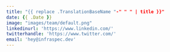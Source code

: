 ```yaml
---
title: "{{ replace .TranslationBaseName "-" " " | title }}"
date: {{ .Date }}
image: "images/team/default.png"
linkedinurl: 'https://www.linkedin.com/'
twitterhandle: 'https://www.twitter.com/'
email: 'hey@infraspec.dev'
---
```

